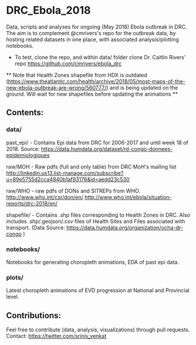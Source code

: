 # DRC_Ebola_2018
Data, scripts and analyses for ongoing (May 2018) Ebola outbreak in DRC.
The aim is to complement @cmrivers's repo for the outbreak data, by hosting related datasets in one place, with associated analysis/plotting notebooks.

 * To test, clone the repo, and within data/ folder clone Dr. Caitlin Rivers' repo https://github.com/cmrivers/ebola_drc
 
 
 ** Note that Health Zones shapefile from HDX is outdated (https://www.theatlantic.com/health/archive/2018/05/most-maps-of-the-new-ebola-outbreak-are-wrong/560777/) and is being updated on the ground. Will wait for new shapefiles before updating the animations ** 

## Contents:

### data/
past_epi/ - Contains Epi data from DRC for 2006-2017 and until week 18 of 2018. Source: https://data.humdata.org/dataset/rd-congo-donnees-epidemiologiques

raw/MOH - Raw pdfs (full and only table) from DRC MoH's mailing list http://linkedin.us13.list-manage.com/subscribe?u=89e5755d2cca4840b1af93176&id=aedd23c530

raw/WHO - raw pdfs of DONs and SITREPs from WHO. 
http://www.who.int/csr/don/en/
http://www.who.int/ebola/situation-reports/drc-2018/en/

shapefile/  - Contains .shp files corresponding to Health Zones in DRC. Also includes .shp/.geojson/.csv files of Health Sites and Files associated with transport. (Data Source: https://data.humdata.org/organization/ocha-dr-congo )

### notebooks/
Notebooks for generating choropleth animations, EDA of past epi data. 

### plots/
Latest choropleth animations of EVD progression at National and Provincial level. 

## Contributions:
Feel free to contribute (data, analysis, visualizations) through pull requests. 
Contact: https://twitter.com/sriniv_venkat  
